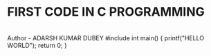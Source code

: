 # FIRST CODE IN C PROGRAMMING
<br>
Author - ADARSH KUMAR DUBEY
#include<stdio.h>
int main()
{
  printf("HELLO WORLD");
return 0;
  }
